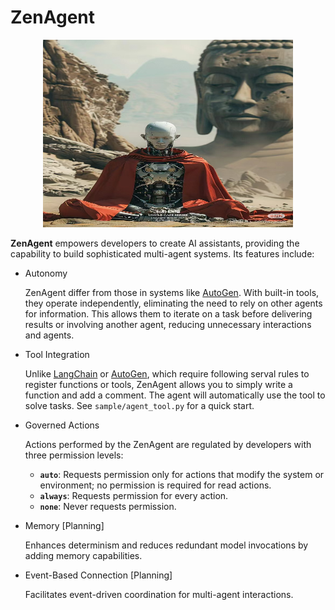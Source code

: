 # ZenAgent

<!-- ![zen](./asset/ai-agent.jpg) -->
<div style="text-align: center;">
  <img src="./asset/zen-agent.jpg" alt="description" width="400px" height="300px">
</div>


**ZenAgent** empowers developers to create AI assistants, providing the capability to build sophisticated multi-agent systems. Its features include:

- Autonomy

  ZenAgent differ from those in systems like [AutoGen](https://microsoft.github.io/autogen/0.2/). With built-in tools, they operate independently, eliminating the need to rely on other agents for information. This allows them to iterate on a task before delivering results or involving another agent, reducing unnecessary interactions and agents.

- Tool Integration

  Unlike [LangChain](https://python.langchain.com/docs/how_to/custom_tools/) or [AutoGen](https://microsoft.github.io/autogen/0.2/docs/tutorial/tool-use/), which require following serval rules to register functions or tools, ZenAgent allows you to simply write a function and add a comment. The agent will automatically use the tool to solve tasks. See `sample/agent_tool.py` for a quick start.

- Governed Actions

  Actions performed by the ZenAgent are regulated by developers with three permission levels:  
  - **`auto`**: Requests permission only for actions that modify the system or environment; no permission is required for read actions.  
  - **`always`**: Requests permission for every action.  
  - **`none`**: Never requests permission.  

- Memory [Planning]  

  Enhances determinism and reduces redundant model invocations by adding memory capabilities.

- Event-Based Connection [Planning]

  Facilitates event-driven coordination for multi-agent interactions.